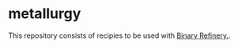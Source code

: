 # metallurgy
This repository consists of recipies to be used with [Binary Refinery.](https://github.com/binref/refinery). 
